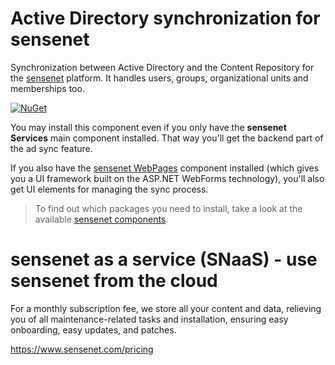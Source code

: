 # Active Directory synchronization for sensenet
Synchronization between Active Directory and the Content Repository for the [sensenet](https://github.com/SenseNet/sensenet) platform. It handles users, groups, organizational units and memberships too.

[![NuGet](https://img.shields.io/nuget/v/SenseNet.SyncAD2Portal.svg)](https://www.nuget.org/packages/SenseNet.SyncAD2Portal)

You may install this component even if you only have the **sensenet Services** main component installed. That way you'll get the backend part of the ad sync feature.

If you also have the [sensenet WebPages](https://github.com/SenseNet/sn-webpages) component installed (which gives you a UI framework built on the ASP.NET WebForms technology), you'll also get UI elements for managing the sync process.

> To find out which packages you need to install, take a look at the available [sensenet components](http://community.sensenet.com/docs/sensenet-components).

# sensenet as a service (SNaaS) - use sensenet from the cloud

For a monthly subscription fee, we store all your content and data, relieving you of all maintenance-related tasks and installation, ensuring easy onboarding, easy updates, and patches.

https://www.sensenet.com/pricing
